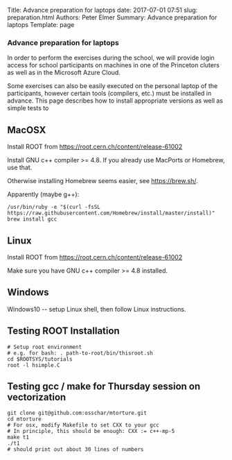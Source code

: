 Title: Advance preparation for laptops
date: 2017-07-01 07:51
slug: preparation.html
Authors: Peter Elmer
Summary: Advance preparation for laptops
Template: page

### Advance preparation for laptops

  In order to perform the exercises during the school, we will provide 
login access for school participants on machines in one of the Princeton 
cluters as well as in the Microsoft Azure Cloud.

  Some exercises can also be easily executed on the personal laptop of
the participants, however certain tools (compilers, etc.) must be 
installed in advance. This page describes how to install appropriate
versions as well as simple tests to 

## MacOSX

Install ROOT from https://root.cern.ch/content/release-61002

Install GNU c++ compiler >= 4.8. If you already use MacPorts or Homebrew, use that.

Otherwise installing Homebrew seems easier, see https://brew.sh/.

Apparently (maybe g++):

    /usr/bin/ruby -e "$(curl -fsSL https://raw.githubusercontent.com/Homebrew/install/master/install)"
    brew install gcc

## Linux

Install ROOT from https://root.cern.ch/content/release-61002

Make sure you have GNU c++ compiler >= 4.8 installed.

## Windows

Windows10 -- setup Linux shell, then follow Linux instructions.

## Testing ROOT Installation

    # Setup root environment
    # e.g. for bash: . path-to-root/bin/thisroot.sh
    cd $ROOTSYS/tutorials
    root -l hsimple.C
    
## Testing gcc / make for Thursday session on vectorization

    git clone git@github.com:osschar/mtorture.git
    cd mtorture
    # For osx, modify Makefile to set CXX to your gcc
    # In principle, this should be enough: CXX := c++-mp-5
    make t1
    ./t1
    # should print out about 30 lines of numbers 
